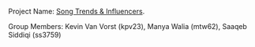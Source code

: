Project Name: [Song Trends & Influencers](https://github.com/saaqebs/spotify-songs).

Group Members: Kevin Van Vorst (kpv23), Manya Walia (mtw62), Saaqeb Siddiqi (ss3759)
